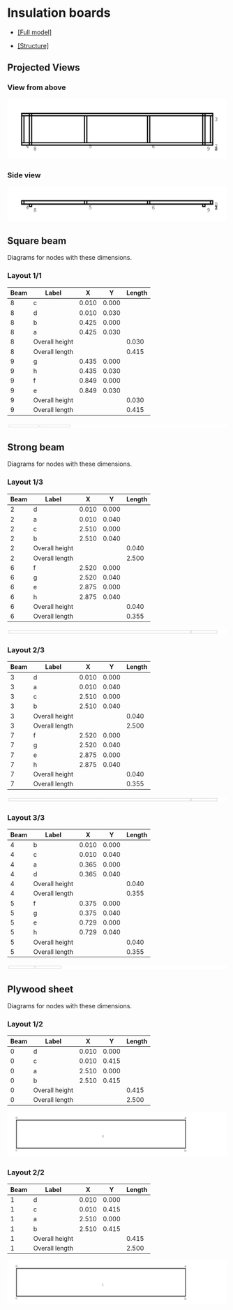 # Insulation boards



* [[Full model]](full_model.stl)


* [[Structure]](structure.stl)




## Projected Views

### View from above

![projview001.svg](projview001.svg)
### Side view

![projview002.svg](projview002.svg)
## Square beam

Diagrams for nodes with these dimensions.

### Layout 1/1


| Beam | Label | X | Y | Length |
|-|-|-|-|-|
| 8 | c | 0.010 | 0.000 |  |
| 8 | d | 0.010 | 0.030 |  |
| 8 | b | 0.425 | 0.000 |  |
| 8 | a | 0.425 | 0.030 |  |
| 8 | Overall height |  |  | 0.030 |
| 8 | Overall length |  |  | 0.415 |
| 9 | g | 0.435 | 0.000 |  |
| 9 | h | 0.435 | 0.030 |  |
| 9 | f | 0.849 | 0.000 |  |
| 9 | e | 0.849 | 0.030 |  |
| 9 | Overall height |  |  | 0.030 |
| 9 | Overall length |  |  | 0.415 |


![diagram000.svg](diagram000.svg)
## Strong beam

Diagrams for nodes with these dimensions.

### Layout 1/3


| Beam | Label | X | Y | Length |
|-|-|-|-|-|
| 2 | d | 0.010 | 0.000 |  |
| 2 | a | 0.010 | 0.040 |  |
| 2 | c | 2.510 | 0.000 |  |
| 2 | b | 2.510 | 0.040 |  |
| 2 | Overall height |  |  | 0.040 |
| 2 | Overall length |  |  | 2.500 |
| 6 | f | 2.520 | 0.000 |  |
| 6 | g | 2.520 | 0.040 |  |
| 6 | e | 2.875 | 0.000 |  |
| 6 | h | 2.875 | 0.040 |  |
| 6 | Overall height |  |  | 0.040 |
| 6 | Overall length |  |  | 0.355 |


![diagram001.svg](diagram001.svg)
### Layout 2/3


| Beam | Label | X | Y | Length |
|-|-|-|-|-|
| 3 | d | 0.010 | 0.000 |  |
| 3 | a | 0.010 | 0.040 |  |
| 3 | c | 2.510 | 0.000 |  |
| 3 | b | 2.510 | 0.040 |  |
| 3 | Overall height |  |  | 0.040 |
| 3 | Overall length |  |  | 2.500 |
| 7 | f | 2.520 | 0.000 |  |
| 7 | g | 2.520 | 0.040 |  |
| 7 | e | 2.875 | 0.000 |  |
| 7 | h | 2.875 | 0.040 |  |
| 7 | Overall height |  |  | 0.040 |
| 7 | Overall length |  |  | 0.355 |


![diagram002.svg](diagram002.svg)
### Layout 3/3


| Beam | Label | X | Y | Length |
|-|-|-|-|-|
| 4 | b | 0.010 | 0.000 |  |
| 4 | c | 0.010 | 0.040 |  |
| 4 | a | 0.365 | 0.000 |  |
| 4 | d | 0.365 | 0.040 |  |
| 4 | Overall height |  |  | 0.040 |
| 4 | Overall length |  |  | 0.355 |
| 5 | f | 0.375 | 0.000 |  |
| 5 | g | 0.375 | 0.040 |  |
| 5 | e | 0.729 | 0.000 |  |
| 5 | h | 0.729 | 0.040 |  |
| 5 | Overall height |  |  | 0.040 |
| 5 | Overall length |  |  | 0.355 |


![diagram003.svg](diagram003.svg)
## Plywood sheet

Diagrams for nodes with these dimensions.

### Layout 1/2


| Beam | Label | X | Y | Length |
|-|-|-|-|-|
| 0 | d | 0.010 | 0.000 |  |
| 0 | c | 0.010 | 0.415 |  |
| 0 | a | 2.510 | 0.000 |  |
| 0 | b | 2.510 | 0.415 |  |
| 0 | Overall height |  |  | 0.415 |
| 0 | Overall length |  |  | 2.500 |


![diagram004.svg](diagram004.svg)
### Layout 2/2


| Beam | Label | X | Y | Length |
|-|-|-|-|-|
| 1 | d | 0.010 | 0.000 |  |
| 1 | c | 0.010 | 0.415 |  |
| 1 | a | 2.510 | 0.000 |  |
| 1 | b | 2.510 | 0.415 |  |
| 1 | Overall height |  |  | 0.415 |
| 1 | Overall length |  |  | 2.500 |


![diagram005.svg](diagram005.svg)
